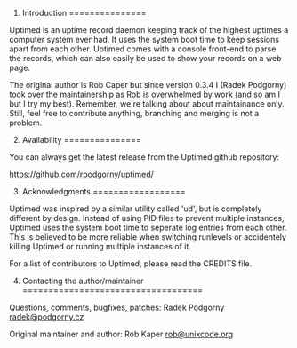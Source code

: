 1. Introduction
===============

Uptimed is an uptime record daemon keeping track of the highest uptimes a
computer system ever had. It uses the system boot time to keep sessions
apart from each other. Uptimed comes with a console front-end to parse the
records, which can also easily be used to show your records on a web page.

The original author is Rob Caper but since version 0.3.4 I (Radek Podgorny)
took over the maintainership as Rob is overwhelmed by work (and so am I
but I try my best). Remember, we're talking about about maintainance only.
Still, feel free to contribute anything, branching and merging is not
a problem.

2. Availability
===============

You can always get the latest release from the Uptimed github repository:

https://github.com/rpodgorny/uptimed/

3. Acknowledgments
==================

Uptimed was inspired by a similar utility called 'ud', but is completely
different by design. Instead of using PID files to prevent multiple
instances, Uptimed uses the system boot time to seperate log entries from
each other. This is believed to be more reliable when switching runlevels or
accidentely killing Uptimed or running multiple instances of it.

For a list of contributors to Uptimed, please read the CREDITS file.

4. Contacting the author/maintainer
===================================

Questions, comments, bugfixes, patches: Radek Podgorny <radek@podgorny.cz>

Original maintainer and author: Rob Kaper <rob@unixcode.org>
